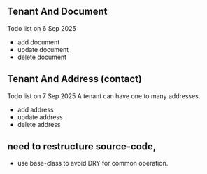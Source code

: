 

## Tenant And Document 
Todo list on  6 Sep 2025
 - add document
 - update document
 - delete document




## Tenant And Address (contact)
Todo list on  7 Sep 2025
A tenant can have one to many addresses.
- add address
- update address
- delete address


## need to restructure source-code,
- use base-class to avoid DRY for common operation.

